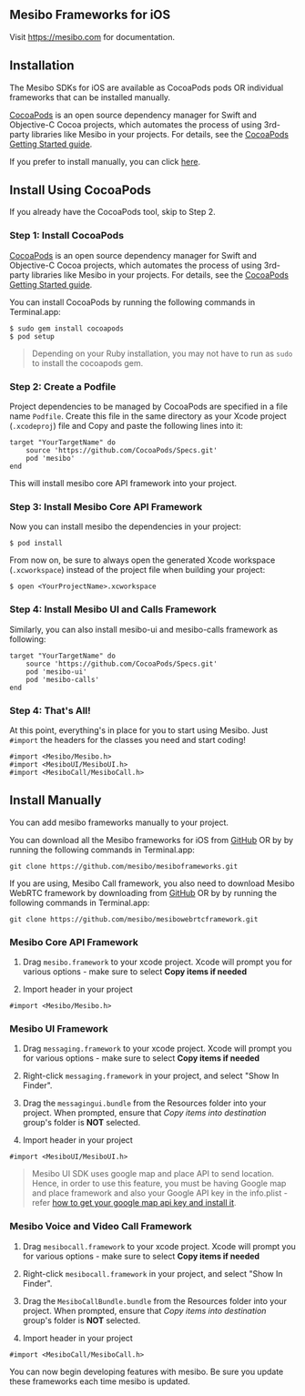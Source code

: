 ## Mesibo Frameworks for iOS
Visit https://mesibo.com for documentation.

## Installation
The Mesibo SDKs for iOS are available as CocoaPods pods OR individual frameworks that can be installed manually. 

[CocoaPods](http://cocoapods.org) is an open source dependency manager for Swift and Objective-C Cocoa projects, which automates the process of using 3rd-party libraries like Mesibo in your projects. For details, see the [CocoaPods Getting Started guide](https://guides.cocoapods.org/using/getting-started.html).

If you prefer to install manually, you can click [here](#install-manually).

## Install Using CocoaPods
If you already have the CocoaPods tool, skip to Step 2. 

### Step 1: Install CocoaPods

[CocoaPods](http://cocoapods.org) is an open source dependency manager for Swift and Objective-C Cocoa projects, which automates the process of using 3rd-party libraries like Mesibo in your projects. For details, see the [CocoaPods Getting Started guide](https://guides.cocoapods.org/using/getting-started.html).

You can install CocoaPods by running the following commands in Terminal.app:

    $ sudo gem install cocoapods
    $ pod setup

> Depending on your Ruby installation, you may not have to run as `sudo` to install the cocoapods gem.

### Step 2: Create a Podfile

Project dependencies to be managed by CocoaPods are specified in a file name `Podfile`. Create this file in the same directory as your Xcode project (`.xcodeproj`) file and Copy and paste the following lines into it:  
    
    target "YourTargetName" do
        source 'https://github.com/CocoaPods/Specs.git'
        pod 'mesibo'
    end

This will install mesibo core API framework into your project.

### Step 3: Install Mesibo Core API Framework

Now you can install mesibo the dependencies in your project:

    $ pod install

From now on, be sure to always open the generated Xcode workspace (`.xcworkspace`) instead of the project file when building your project:

    $ open <YourProjectName>.xcworkspace

### Step 4: Install Mesibo UI and Calls Framework

Similarly, you can also install mesibo-ui and mesibo-calls framework as following:

    target "YourTargetName" do
        source 'https://github.com/CocoaPods/Specs.git'
        pod 'mesibo-ui'
        pod 'mesibo-calls'
    end


### Step 4: That's All!

At this point, everything's in place for you to start using Mesibo. Just `#import` the headers for the classes you need and start coding!

    #import <Mesibo/Mesibo.h>
    #import <MesiboUI/MesiboUI.h>
    #import <MesiboCall/MesiboCall.h>

## Install Manually
You can add mesibo frameworks manually to your project.

You can download all the Mesibo frameworks for iOS from [GitHub](https://github.com/mesibo/mesiboframeworks) OR by by running the following commands in Terminal.app:

    git clone https://github.com/mesibo/mesiboframeworks.git

If you are using, Mesibo Call framework, you also need to download Mesibo WebRTC framework by downloading from [GitHub](https://github.com/mesibo/mesibowebrtcframework) OR by by running the following commands in Terminal.app:

    git clone https://github.com/mesibo/mesibowebrtcframework.git

### Mesibo Core API Framework
  1. Drag `mesibo.framework` to your xcode project. Xcode will prompt you for various options - make sure to select **Copy items if needed**

  2. Import header in your project

    #import <Mesibo/Mesibo.h>

### Mesibo UI Framework
  1. Drag `messaging.framework` to your xcode project. Xcode will prompt you for various options - make sure to select **Copy items if needed**

  2. Right-click `messaging.framework` in your project, and select "Show In Finder".

  3. Drag the `messagingui.bundle` from the Resources folder into your project. When prompted, ensure that *Copy items into destination* group's folder is **NOT** selected.

  4. Import header in your project

    #import <MesiboUI/MesiboUI.h>

> Mesibo UI SDK uses google map and place API to send location. Hence, in order to use this feature, you must be having Google map and place framework and also your Google API key in the info.plist - refer [how to get your google map api key and install it](https://developers.google.com/places/ios-api/start#step-2-install-the-api).

### Mesibo Voice and Video Call Framework
  1. Drag `mesibocall.framework` to your xcode project. Xcode will prompt you for various options - make sure to select **Copy items if needed**

  2. Right-click `mesibocall.framework` in your project, and select "Show In Finder".

  3. Drag the `MesiboCallBundle.bundle` from the Resources folder into your project. When prompted, ensure that *Copy items into destination* group's folder is **NOT** selected.

  4. Import header in your project

    #import <MesiboCall/MesiboCall.h>
  

You can now begin developing features with mesibo. Be sure you update these frameworks each time mesibo is updated.


